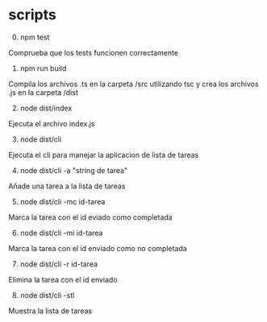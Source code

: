 # scripts

0. npm test

Comprueba que los tests funcionen correctamente

1. npm run build

Compila los archivos .ts en la carpeta /src utilizando tsc y crea los archivos .js en la carpeta /dist

2. node dist/index

Ejecuta el archivo index.js

3. node dist/cli

Ejecuta el cli para manejar la aplicacion de lista de tareas

4. node dist/cli -a "string de tarea"

Añade una tarea a la lista de tareas

5. node dist/cli -mc id-tarea

Marca la tarea con el id eviado como completada

6. node dist/cli -mi id-tarea

Marca la tarea con el id enviado como no completada

7. node dist/cli -r id-tarea

Elimina la tarea con el id enviado

8. node dist/cli -stl

Muestra la lista de tareas
